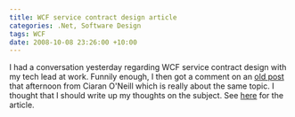 ```yaml
---
title: WCF service contract design article
categories: .Net, Software Design
tags: WCF
date: 2008-10-08 23:26:00 +10:00
---
```


I had a conversation yesterday regarding WCF service contract design with my tech lead at work. Funnily enough, I then got a comment on an [old post][0] that afternoon from Ciaran O'Neill which is really about the same topic. I thought that I should write up my thoughts on the subject. See [here][1] for the article.

[0]: /2006/12/05/wcf-and-large-messages/
[1]: /2008/10/08/wcf-service-contract-design/
